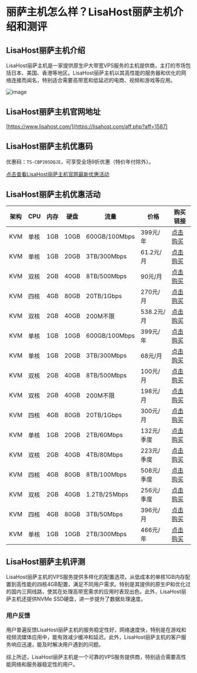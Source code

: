 # 丽萨主机怎么样？LisaHost丽萨主机介绍和测评

## LisaHost丽萨主机介绍
LisaHost丽萨主机是一家提供原生IP大带宽VPS服务的主机提供商，主打的市场包括日本、美国、香港等地区。LisaHost丽萨主机以其高性能的服务器和优化的网络连接而闻名，特别适合需要高带宽和低延迟的电商、视频和游戏等应用。

![image](https://github.com/baox96547/LisaHost/assets/167724012/0db95d01-5a04-439b-8b46-1ce7ecb8df09)

## LisaHost丽萨主机官网地址
[https://www.lisahost.com/](https://lisahost.com/aff.php?aff=1587)

## LisaHost丽萨主机优惠码
优惠码：`TS-CBP205DQJE`，可享受全场9折优惠（特价年付除外）。

[点击查看LisaHost丽萨主机官网最新优惠活动](https://lisahost.com/aff.php?aff=1587)

## LisaHost丽萨主机优惠活动

| 架构 | CPU | 内存 | 硬盘 | 流量 | 价格 | 购买链接 |
|------|-----|------|------|------|------|---------|
| KVM  | 单核 | 1GB  | 10GB | 600GB/100Mbps | 399元/年 | [点击购买](https://lisahost.com/aff.php?aff=1587&gid=29) |
| KVM  | 单核 | 1GB  | 20GB | 3TB/300Mbps   | 61.2元/月 | [点击购买](https://lisahost.com/aff.php?aff=1587&gid=13) |
| KVM  | 双核 | 2GB  | 40GB | 8TB/500Mbps   | 90元/月   | [点击购买](https://lisahost.com/aff.php?aff=1587&gid=13) |
| KVM  | 四核 | 4GB  | 80GB | 20TB/1Gbps    | 270元/月  | [点击购买](https://lisahost.com/aff.php?aff=1587&gid=13) |
| KVM  | 双核 | 2GB  | 40GB | 200M不限       | 538.2元/月| [点击购买](https://lisahost.com/aff.php?aff=1587&gid=13) |
| KVM  | 单核 | 1GB  | 10GB | 600GB/100Mbps | 399元/年 | [点击购买](https://lisahost.com/aff.php?aff=1587&gid=29) |
| KVM  | 单核 | 1GB  | 20GB | 3TB/300Mbps   | 68元/月  | [点击购买](https://lisahost.com/aff.php?aff=1587&gid=35) |
| KVM  | 双核 | 2GB  | 40GB | 8TB/500Mbps   | 100元/月 | [点击购买](https://lisahost.com/aff.php?aff=1587&gid=35) |
| KVM  | 双核 | 2GB  | 40GB | 200M不限       | 198元/月 | [点击购买](https://lisahost.com/aff.php?aff=1587&gid=35) |
| KVM  | 四核 | 4GB  | 80GB | 20TB/1Gbps    | 300元/月 | [点击购买](https://lisahost.com/aff.php?aff=1587&gid=35) |
| KVM  | 单核 | 1GB  | 20GB | 2TB/60Mbps    | 132元/季度| [点击购买](https://lisahost.com/aff.php?aff=1587&gid=31) |
| KVM  | 双核 | 2GB  | 40GB | 4TB/80Mbps    | 223元/季度| [点击购买](https://lisahost.com/aff.php?aff=1587&gid=31) |
| KVM  | 四核 | 4GB  | 80GB | 8TB/100Mbps   | 508元/季度| [点击购买](https://lisahost.com/aff.php?aff=1587&gid=31) |
| KVM  | 双核 | 2GB  | 40GB | 1.2TB/25Mbps  | 256元/季度| [点击购买](https://lisahost.com/aff.php?aff=1587&gid=32) |
| KVM  | 四核 | 4GB  | 80GB | 3TB/50Mbps    | 396元/月  | [点击购买](https://lisahost.com/aff.php?aff=1587&gid=32) |
| KVM  | 单核 | 1GB  | 10GB | 2TB/300Mbps   | 466元/年  | [点击购买](https://lisahost.com/aff.php?aff=1587&gid=29)



## LisaHost丽萨主机评测
LisaHost丽萨主机的VPS服务提供多样化的配置选项，从低成本的单核1GB内存配置到高性能的四核4GB配置，满足不同用户需求。特别是其提供的原生IP和优化过的国内三网线路，使其在处理高带宽需求的应用时表现出色。此外，LisaHost丽萨主机还提供NVMe SSD硬盘，进一步提升了数据处理速度。

### 用户反馈
用户普遍反馈LisaHost丽萨主机的服务稳定性好，网络速度快，特别是在游戏和视频流媒体应用中，能有效减少缓冲和延迟。此外，LisaHost丽萨主机的客户服务响应迅速，能及时解决用户遇到的问题。

综上所述，LisaHost丽萨主机是一个可靠的VPS服务提供商，特别适合需要高性能网络和服务器稳定性的用户。

